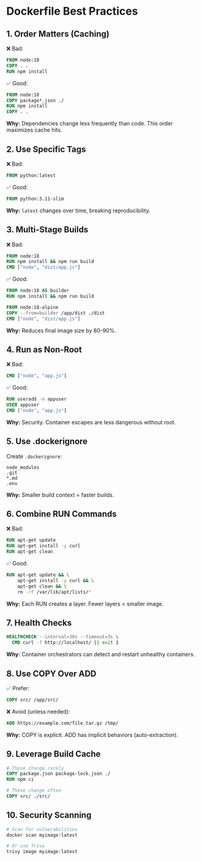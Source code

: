 # Dockerfile Best Practices

## 1. Order Matters (Caching)

❌ Bad:
```dockerfile
FROM node:18
COPY . .
RUN npm install
```

✅ Good:
```dockerfile
FROM node:18
COPY package*.json ./
RUN npm install
COPY . .
```

**Why:** Dependencies change less frequently than code. This order maximizes cache hits.

## 2. Use Specific Tags

❌ Bad:
```dockerfile
FROM python:latest
```

✅ Good:
```dockerfile
FROM python:3.11-slim
```

**Why:** `latest` changes over time, breaking reproducibility.

## 3. Multi-Stage Builds

❌ Bad:
```dockerfile
FROM node:18
RUN npm install && npm run build
CMD ["node", "dist/app.js"]
```

✅ Good:
```dockerfile
FROM node:18 AS builder
RUN npm install && npm run build

FROM node:18-alpine
COPY --from=builder /app/dist ./dist
CMD ["node", "dist/app.js"]
```

**Why:** Reduces final image size by 80-90%.

## 4. Run as Non-Root

❌ Bad:
```dockerfile
CMD ["node", "app.js"]
```

✅ Good:
```dockerfile
RUN useradd -m appuser
USER appuser
CMD ["node", "app.js"]
```

**Why:** Security. Container escapes are less dangerous without root.

## 5. Use .dockerignore

Create `.dockerignore`:
```
node_modules
.git
*.md
.env
```

**Why:** Smaller build context = faster builds.

## 6. Combine RUN Commands

❌ Bad:
```dockerfile
RUN apt-get update
RUN apt-get install -y curl
RUN apt-get clean
```

✅ Good:
```dockerfile
RUN apt-get update && \
    apt-get install -y curl && \
    apt-get clean && \
    rm -rf /var/lib/apt/lists/*
```

**Why:** Each RUN creates a layer. Fewer layers = smaller image.

## 7. Health Checks

```dockerfile
HEALTHCHECK --interval=30s --timeout=3s \
  CMD curl -f http://localhost/ || exit 1
```

**Why:** Container orchestrators can detect and restart unhealthy containers.

## 8. Use COPY Over ADD

✅ Prefer:
```dockerfile
COPY src/ /app/src/
```

❌ Avoid (unless needed):
```dockerfile
ADD https://example.com/file.tar.gz /tmp/
```

**Why:** COPY is explicit. ADD has implicit behaviors (auto-extraction).

## 9. Leverage Build Cache

```dockerfile
# These change rarely
COPY package.json package-lock.json ./
RUN npm ci

# These change often
COPY src/ ./src/
```

## 10. Security Scanning

```bash
# Scan for vulnerabilities
docker scan myimage:latest

# Or use Trivy
trivy image myimage:latest
```
